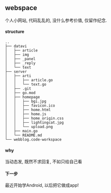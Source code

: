 ## webspace

个人小网站, 代码乱乱的, 没什么参考价值, 仅留作纪念.

#### structure

```
..
├── datavi
│   ├── article
│   ├── img
│   ├── _panel
│   ├── _reply
│   └── text
├── server
│   ├── arti
│   │   ├── article.go
│   │   └── text.go
│   ├── .git
│   ├── go.mod
│   ├── homepage
│   │   ├── bgi.jpg
│   │   ├── favicon.ico
│   │   ├── home.html
│   │   ├── home.js
│   │   ├── home_origin.css
│   │   ├── lightingcat.jpg
│   │   └── upload.png
│   ├── main.go
│   └── README.md
└── webblog.code-workspace
```

#### why

当动态发, 既然不求回复, 不如只给自己看

#### 下一步

最近开始学Android, 以后把它做成app!

